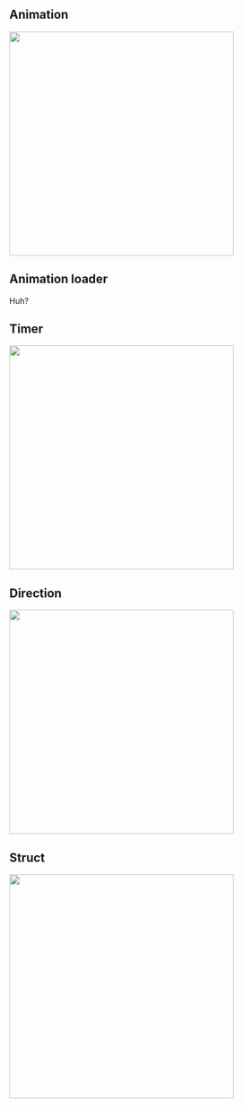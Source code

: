 ## Animation

<img src="https://img.plantuml.biz/plantuml/svg/XLPDZzem4BtdLrZiOTdjmghNQeMs7whKIo-b9uGiamp1gd4Ysv6MfVptUXmtpeSDI13mlCpCUnw_yAeDKwOvYYmNJ6loMV8ZCxoIvELbpoKJgnKvPyI-pdiEehYG1H5ScyrtnOwm9Nkyw16WuBdPQAEUo9gLMs9OsI96iAzL8ytlUisFe8Z1pn60IsFV1RoDrhzn1Jas-SE0OZi1jg9VkOeqbGf8olrIQEtvtebm17EeYljdltQs4XcUNyW78YfMp2qnKZDpUF083ol1s8H-xTpcm7jCKmlOM2fFo6TBB8vg_WxpXpZI2ukmLjmf47N1kDCcbST9ZoYKtuF6o5rL2S8rhGKxSLbEK_si912CfaAiqH4cBgP0WqaK3cEc1S-1xaxOffFMNgcqlECtkinDNJ03SvJXg2V5VpLgptAiR-LHje5BbjKi_yDA8BP0ani_qVw74np7NLNl8BjvxmzII6hRBY4InrwAHh5k1Y-XVL_7RiYjAiWVkISAkBEQY5coaKWt_-jJtJibrDYVYKGAQc2XIa05XP59NjN_X-BILxYhuGcodIN5BFtMNwP7Twh38jR7CEXE1XKWItEuskhK0AWx-9JwvXD7gwr-7TDlefFY9cViOShvxXhdkpJd8IIOPKeFH54guSrq2WospzbmVEk-C0thNhZbsiO6LfvYXxaZ-zcP47f9SRDxPsasKtnlXidYc8bpnUAD72EIqBxHHLDDxSff7aomMgo64dxoDsMjESq-BfUFCx9OFDgli-2U6Px4PB2VF_BGl1h7vs8sFQospoak3CPo-NT897krlcJ_NVm3" width="400"/>

## Animation loader
Huh?

## Timer

<img src="https://img.plantuml.biz/plantuml/svg/hPFBJiCm44Nt_egHs0IXz0DG5HNecXMiesayBHP-HF5OB4h-7ITfcoOEZmLUU94vllEuaurdR3WOBIgDtiE3LGPPEGlhzLvPr4K1Hz4A8Mgitl50mCfG4xz1FBZpt635C3n-H4ylL-7k7FUAj6pX1fJb_d4Ioc7dd0Rbong39ta1Hj8Glxc8tlKg1-AoKyfkbuYfs3Bpx2n13_mG3tPEZEYvymlSa2U-5ak8K4jaohe6Z1_0jh-7uJsvOFcrJkOtAoh9Co_w3rcsxiD-vrC--EGOTJbnwpyh-jNSDFs2mJAgP-SMuugEk-loOZhF-rCLObpHrUgpc8rZCNgI41koCludNm00" width="400"/>

## Direction
<img src="https://img.plantuml.biz/plantuml/svg/XPFFReCm3CRlUGfBlMogU0E4MgciwgMjsBGTenHS6Yq455of4-FTbwmjqF5dkGJv-yNvx9X5ISBGELCiLg8iOQbb9aZc6dp_ABLGGG0LgnahHFmfKeH46en_WOg1NQZF6QpkmRUl0c-2MtDusKKVosZLYKJXUnYzXft8VhDTy_rkknwAyIvlVRXD74eo8YQuUjuG6d5GEAfHReQqnlKzGSTvTPIeaXeya9h0O862HiIZ4HboXJgbKuEqR8PqoYqy_tEVDGMSI_l9-TFp4E-IfqZyUliqqpLn8-l_QtOU-ZNFfcgUZTVyY4YTu6Mo7uxYNEE5cWxKRjHO_s4yBsz7a_MBUDHPUove9s0WQz3l1sjo-j-UDwQxqmEw6y85wiJ-Jpy0" width="400"/>

## Struct

<img src="https://img.plantuml.biz/plantuml/svg/XL713e8m3BtlAnfEYe74Eo6Q67z0xgOP1HTX8sCSaF3lbed10yGUjdIlxNklExKEhUlgIiWAsnREMjNebD6G98NIMAKf368Kea7vn9AWTRQJZj-0Oqwk5ckQ6gnvaVOTCCTGAAho4Gvmwso1ae3dbxI2A-qWxwmdz_3epr-U3Cj_B5m9cjLi47Yt6nZfV0MvA4joqfJr3K7-pUwEqur1bXh2XMMfgiazZ2-Rd4ZJzBlzR9KtB9RT1yS0mYZYEux3uBFVRPY7YHEhvrzy0m00" width="400"/>

<!-- hLPTJzim57tFhx3A0p2eq5udX63ZGxm0AjtsW93b9cwmvjYHxMYKhl-TwyIDazXfNrQfZNhlyVqulZxEfJP4cQhWISg9rkXAi88O9WKwFryoGVZ51Led23xh9QCysw0fuaoRbrj52lgAblQX1u2CfUP56tMAvYH_HORa3M80-o4hONwMSrPGXOpz7G2OCF3DwFl0ViqKJMsHzuOgik0KCZhBJgIHoYCnSoPVsjbXJK91pPlC3i-SRGqK6PPkq0dYacH7q1WgYNaxTWW7owc1WCwsRcBODQOgENs1LavjFwy8S5Yp3tfq74SwOYsi8JS4Mbwil-PcB4vDlKLP-XreY5n8oH7JkEHanKGUXdgGWYBh7NEHIaSwgNsAQcf64linqvob52zMjioQMdXY0Nt75zQHgp8ZXXvP6WeT97-kr9AaDZ_Gew20JPAK9Fr3SeeWGPKQDz7kJqsu7NSbFwXevxqxI3ueb9tJYD_MabMAj3EuyUMxFB0X-xBO_ctl8mdgiphYWsOZddR-vwkoSqgmWRyZWHGjAV5PFCepR3j9PRaTYasNuJQ7Qv2AgXYKuJi_GRUFizzNi-kEPNRpwsRsVDEnFDq_tE6dnuUxc0rtyL27VP0544c0yaRJjYenwjkAmC0NoaouPzCOPtrdVOenfo8tRpjf3SKAroA5iIDwWD_AG9DzDoOeOhE_Orj1sF71heuFnZlkGxoiZx5XKHWB-cxQ_dk3LbyOhhv16z-9flEEEqnl5qUsgzL3AslPtl9gTOL8SUhxmUAOG4HZ_aeC4HwwxJogkd54H3sROMZ8wztAwz6YWZpxDJh8SYt_Yh5zQiwEaOPmtDkj_rdHtiqDqqSsE8FetGdjl4DD_KtNCK--Jj2NwGMQ54Ii9iq5r77BAVXws_3D5Ty7zMKrYByD3sezjgvLnbr-guv9Au5GMciD1HAyuU9MJCx_HOEtgoD-MrpYptEDwCzErEk8IoxXMeINsqy0 -->

